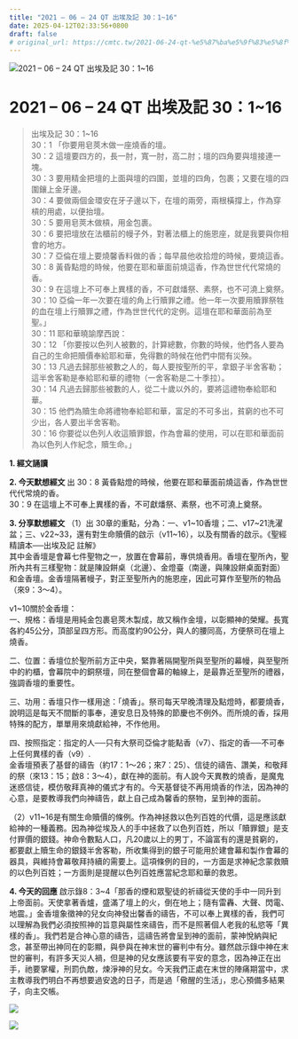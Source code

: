 ```yaml
---
title: "2021 – 06 – 24 QT 出埃及記 30：1~16"
date: 2025-04-12T02:33:56+0800
draft: false
# original_url: https://cmtc.tw/2021-06-24-qt-%e5%87%ba%e5%9f%83%e5%8f%8a%e8%a8%98-30%ef%bc%9a116
---
```


![2021 – 06 – 24 QT 出埃及記 30：1\~16](/images/qt.jpg   "2021 – 06 – 24 QT 出埃及記 30：1\~16")

# 2021 – 06 – 24 QT 出埃及記 30：1\~16

> 出埃及記 30：1\~16  
> 30：1 「你要用皂莢木做一座燒香的壇。  
> 30：2 這壇要四方的，長一肘，寬一肘，高二肘；壇的四角要與壇接連一塊。  
> 30：3 要用精金把壇的上面與壇的四圍，並壇的四角，包裹；又要在壇的四圍鑲上金牙邊。  
> 30：4 要做兩個金環安在牙子邊以下，在壇的兩旁，兩根橫撐上，作為穿槓的用處，以便抬壇。  
> 30：5 要用皂莢木做槓，用金包裹。  
> 30：6 要把壇放在法櫃前的幔子外，對著法櫃上的施恩座，就是我要與你相會的地方。  
> 30：7 亞倫在壇上要燒馨香料做的香；每早晨他收拾燈的時候，要燒這香。  
> 30：8 黃昏點燈的時候，他要在耶和華面前燒這香，作為世世代代常燒的香。  
> 30：9 在這壇上不可奉上異樣的香，不可獻燔祭、素祭，也不可澆上奠祭。  
> 30：10 亞倫一年一次要在壇的角上行贖罪之禮。他一年一次要用贖罪祭牲的血在壇上行贖罪之禮，作為世世代代的定例。這壇在耶和華面前為至聖。」  
> 30：11 耶和華曉諭摩西說：  
> 30：12 「你要按以色列人被數的，計算總數，你數的時候，他們各人要為自己的生命把贖價奉給耶和華，免得數的時候在他們中間有災殃。  
> 30：13 凡過去歸那些被數之人的，每人要按聖所的平，拿銀子半舍客勒；這半舍客勒是奉給耶和華的禮物（一舍客勒是二十季拉）。  
> 30：14 凡過去歸那些被數的人，從二十歲以外的，要將這禮物奉給耶和華。  
> 30：15 他們為贖生命將禮物奉給耶和華，富足的不可多出，貧窮的也不可少出，各人要出半舍客勒。  
> 30：16 你要從以色列人收這贖罪銀，作為會幕的使用，可以在耶和華面前為以色列人作紀念，贖生命。」

**1. 經文誦讀**

**2.  今天默想經文**
出 30：8 黃昏點燈的時候，他要在耶和華面前燒這香，作為世世代代常燒的香。  
30：9 在這壇上不可奉上異樣的香，不可獻燔祭、素祭，也不可澆上奠祭。

**3. 分享默想經文**
（1）出 30章的重點，分為：一、v1\~10香壇；二、v17\~21洗濯盆；三、v22\~33，還有對生命贖價的啟示（v11\~16），以及有關香的啟示。《聖經精讀本──出埃及記 註解》  
其中金香壇是會幕七件聖物之一，放置在會幕前，專供燒香用。香壇在聖所內，聖所內共有三樣聖物：就是陳設餅桌（北邊）、金燈臺（南邊，與陳設餅桌面對面）和金香壇。金香壇隔著幔子，對正至聖所內的施恩座，因此可算作至聖所的物品（來9：3～4）。

v1\~10關於金香壇：  
一、規格：香壇是用純金包裹皂莢木製成，故又稱作金壇，以彰顯神的榮耀。長寬各約45公分，頂部呈四方形。而高度約90公分，與人的腰同高，方便祭司在壇上燒香。

二、位置：香壇位於聖所前方正中央，緊靠著隔開聖所與至聖所的幕幔，與至聖所中的約櫃，會幕院中的銅祭壇，同在整個會幕的軸線上，是最靠近至聖所的禮器，強調香壇的重要性。

三、功用：香壇只作一樣用途：「燒香」。祭司每天早晚清理及點燈時，都要燒香，說明這是每天不間斷的事奉，連安息日及特殊的節慶也不例外。而所燒的香，採用特殊的配方，單單用來燒獻給神，不作他用。

四、按照指定：指定的人──只有大祭司亞倫才能點香（v7）、指定的香──不可奉上任何異樣的香（v9）.  
金香壇預表了基督的禱告（約17：1～26；來7：25）、信徒的禱告、讚美，和敬拜的祭（來13：15；啟8：3～4），獻在神的面前。有人說今天異教的燒香，是魔鬼迷惑信徒，模仿敬拜真神的儀式才有的。今天基督徒不再用燒香的作法，因為神的心意，是要教導我們向神禱告，獻上自己成為馨香的祭物，呈到神的面前。

（2）v11\~16是有關生命贖價的條例。作為神拯救以色列百姓的代價，這是應該獻給神的一種義務。因為神從埃及人的手中拯救了以色列百姓，所以「贖罪銀」是支付罪價的銀錢。神命令數點人口，凡20歲以上的男丁，不論富有的還是貧窮的，都要獻上贖生命的銀錢半舍客勒，所收集得到的銀子可能用於建會幕和製作會幕的器具，與維持會幕敬拜持續的需要上。這項條例的目的，一方面是求神紀念蒙救贖的以色列百姓；一方面則是提醒以色列百姓應當紀念耶和華的救恩。

**4. 今天的回應**
啟示錄8：3\~4「那香的煙和眾聖徒的祈禱從天使的手中一同升到上帝面前。天使拿著香爐，盛滿了壇上的火，倒在地上；隨有雷轟、大聲、閃電、地震。」金香壇象徵神的兒女向神發出馨香的禱告，不可以奉上異樣的香，我們可以理解為我們必須按照神的旨意與屬性來禱告，而不是照著個人老我的私慾等「異樣的香」。我們若是合神心意的禱告，這禱告將會呈到神的面前，蒙神悅納與紀念，甚至帶出神同在的彰顯，與參與在神末世的審判中有分。雖然啟示錄中神在末世的審判，有許多天災人禍，但是神的兒女應該要有平安的意念，因為神正在出手，祂要掌權，刑罰仇敵，煉淨神的兒女。今天我們正處在末世的陣痛期當中，求主教導我們明白不再想要過安逸的日子，而是過「儆醒的生活」，忠心預備多結果子，向主交帳。

![](/images/202106241.jpg)

![](/images/202106242.jpg)
